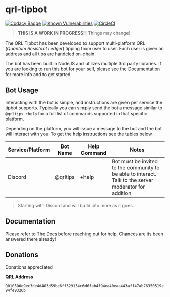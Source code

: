 # qrl-tipbot

[![Codacy Badge](https://api.codacy.com/project/badge/Grade/1bdaf7ba0efe47f1b4979319eda20803)](https://www.codacy.com/manual/fr1t2/qrl-tipbot?utm_source=github.com&amp;utm_medium=referral&amp;utm_content=fr1t2/qrl-tipbot&amp;utm_campaign=Badge_Grade) 
[![Known Vulnerabilities](https://snyk.io/test/github/fr1t2/qrl-tipbot/badge.svg?targetFile=package.json)](https://snyk.io/test/github/fr1t2/qrl-tipbot?targetFile=package.json)
[![CircleCI](https://circleci.com/gh/fr1t2/qrl-tipbot/tree/Development.svg?style=svg)](https://circleci.com/gh/fr1t2/qrl-tipbot/tree/Development)



> **THIS IS A WORK IN PROGRESS!!** Things may change!



The QRL Tipbot has been developed to support multi-platform QRL (*Quantum Resistant Ledger*) tipping from user to user. Each user is given an address and all tips are handeled on-chain.

The bot has been built in NodeJS and utilizes multiple 3rd party libraries. If you are looking to run this bot for your self, please see the [Documentation](https://github.com/fr1t2/qrltips/_docs) for more info and to get started.


## Bot Usage

Interacting with the bot is simple, and instructions are given per service the tipbot supports. Typically you can simply send the bot a message similar to `@qrltips +help` for a full list of commands supported in that specific platform.

Depending on the platform, you will issue a message to the bot and the bot will interact with you. To get the help instructions see the tables below

| Service/Platform  | Bot Name  | Help Command  |  Notes |
| --- | --- | --- | --- |
| Discord | @qrltips | +help | Bot must be invited to the community to be able to interact. Talk to the server moderator for addition |

> Starting with Discord and will build into more as it goes.



## Documentation 

Please refer to [The Docs](https://github.com/fr1t2/qrltips/_docs) before reaching out for help. Chances are its been answered there already!


## Donations

Donations appreciated

**QRL Address**

`Q010500e9ec3de4d403d59be6ff329134c6d6fab4f94ea40eaa443aff47ab76350519e94fe9326b`


